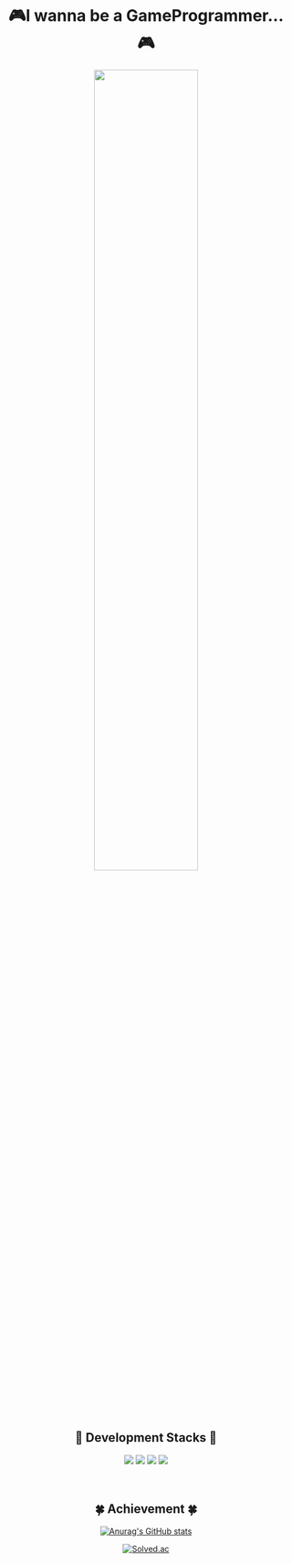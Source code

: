 
# <div align = "center"> 🎮I wanna be a GameProgrammer...🎮</div>
<div align = "center"><img src="https://user-images.githubusercontent.com/63279872/169529249-d1238302-0f16-4a06-ad2e-3864452508f7.png" width = "60%"  height = "60%">
</div>
<br>

## <div align = "center">:wrench: Development Stacks :wrench: </div>
<div align = "center">
  <img src="https://img.shields.io/badge/C++-00599C?style=flat-square&logo=cplusplus&logoColor=white"/>
  <img src="https://img.shields.io/badge/Csharp-00599C?style=flat-square&logo=csharp&logoColor=white"/>
  <img src="https://img.shields.io/badge/Unreal Engine-0E1128?style=flat-square&logo=unrealengine&logoColor=white"/>
  <img src="https://img.shields.io/badge/Unity Engine-000000?style=flat-square&logo=unity&logoColor=white"/>
  
</div>
<br>
<br>

## <div align = "center">	:four_leaf_clover: Achievement 	:four_leaf_clover: </div>
<div align = "center">
  
[![Anurag's GitHub stats](https://github-readme-stats.vercel.app/api?username=Nyppp)](https://github.com/anuraghazra/github-readme-stats)

[![Solved.ac](http://mazassumnida.wtf/api/v2/generate_badge?boj=rlawlsdn216)](https://solved.ac/rlawlsdn216) </div>
  
<!--
**Nyppp/Nyppp** is a ✨ _special_ ✨ repository because its `README.md` (this file) appears on your GitHub profile.

Here are some ideas to get you started:

- 🔭 I’m currently working on ...
- 🌱 I’m currently learning ...
- 👯 I’m looking to collaborate on ...
- 🤔 I’m looking for help with ...
- 💬 Ask me about ...
- 📫 How to reach me: ...
- 😄 Pronouns: ...
- ⚡ Fun fact: ...
-->
